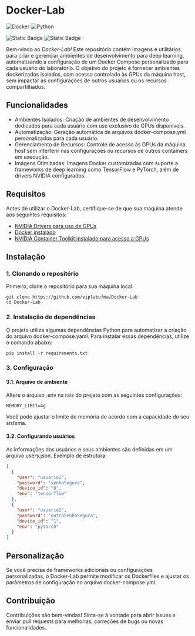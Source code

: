 # Docker-Lab
![Docker](https://img.shields.io/badge/docker-%230db7ed.svg?style=for-the-badge&logo=docker&logoColor=white)
![Python](https://img.shields.io/badge/python-3670A0?style=for-the-badge&logo=python&logoColor=ffdd54)

![Static Badge](https://img.shields.io/badge/version-1.0-blue)
![Static Badge](https://img.shields.io/badge/tests-passed-green)

Bem-vindo ao *Docker-Lab!* Este repositório contém imagens e utilitários para criar e gerenciar ambientes de desenvolvimento para deep learning, automatizando a configuração de um Docker Compose personalizado para cada usuário do laboratório. O objetivo do projeto é fornecer ambientes dockerizados isolados, com acesso controlado às GPUs da máquina host, sem impactar as configurações de outros usuários ou os recursos compartilhados.

## Funcionalidades
 - Ambientes Isolados: Criação de ambientes de desenvolvimento dedicados para cada usuário com uso exclusivo de GPUs disponíveis.
 - Automatização: Geração automática de arquivos docker-compose.yml personalizados para cada usuário.
 - Gerenciamento de Recursos: Controle de acesso às GPUs da máquina host sem interferir nas configurações ou recursos de outros containers em execução.
 - Imagens Otimizadas: Imagens Docker customizadas com suporte a frameworks de deep learning como TensorFlow e PyTorch, além de drivers NVIDIA configurados.

## Requisitos
Antes de utilizar o Docker-Lab, certifique-se de que sua máquina atende aos seguintes requisitos:

- [NVIDIA Drivers para uso de GPUs](./docs/nvidia-driver.md)
- [Docker instalado](./docs/docker-install.md)
- [NVIDIA Container Toolkit instalado para acesso a GPUs](./docs/container-toolkit.md)

## Instalação

### 1. Clonando o repositório

Primeiro, clone o repositório para sua máquina local:
```
git clone https://github.com/viplabufma/Docker-Lab
cd Docker-Lab
```

### 2. Instalação de dependências
O projeto utiliza algumas dependências Python para automatizar a criação do arquivo docker-compose.yaml. Para instalar essas dependências, utilize o comando abaixo:

```
pip install -r requirements.txt
```

### 3. Configuração

#### 3.1. Arquivo de ambiente
Altere o arquivo .env na raiz do projeto com as seguintes configurações:

```
MEMORY_LIMIT=4g
```

Você pode ajustar o limite de memória de acordo com a capacidade do seu sistema.

#### 3.2. Configurando usuários
As informações dos usuários e seus ambientes são definidas em um arquivo users.json. Exemplo de estrutura:

```json
[
  {
    "user": "usuario1",
    "password": "senhaSegura",
    "device_id": "0",
    "env": "tensorflow"
  },
  {
    "user": "usuario2",
    "password": "outraSenhaSegura",
    "device_id": "1",
    "env": "pytorch"
  }
]
```

## Personalização
Se você precisa de frameworks adicionais ou configurações personalizadas, o Docker-Lab permite modificar os Dockerfiles e ajustar os parâmetros de configuração no arquivo docker-compose.yml.

## Contribuição
Contribuições são bem-vindas! Sinta-se à vontade para abrir issues e enviar pull requests para melhorias, correções de bugs ou novas funcionalidades.
